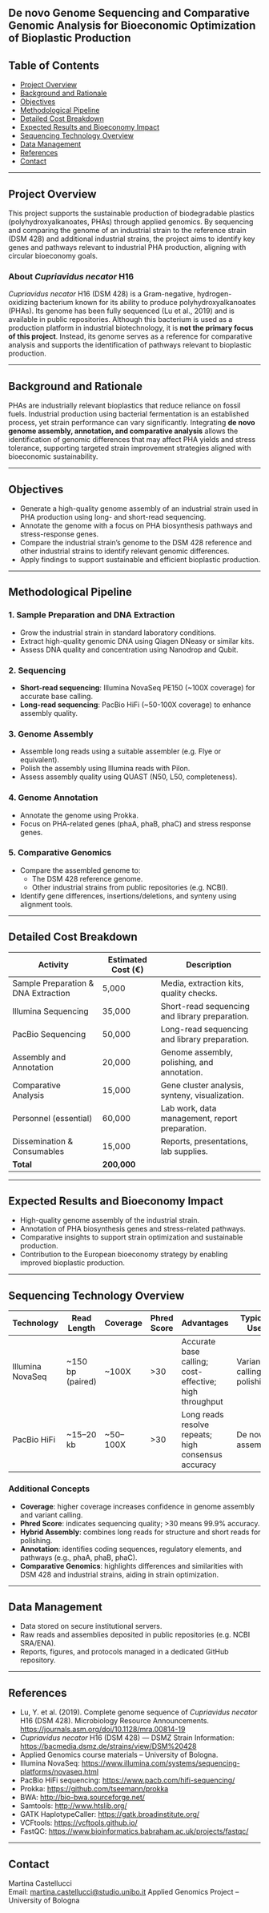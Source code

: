 ## De novo Genome Sequencing and Comparative Genomic Analysis for Bioeconomic Optimization of Bioplastic Production


## Table of Contents

- [Project Overview](#project-overview)
- [Background and Rationale](#background-and-rationale)
- [Objectives](#objectives)
- [Methodological Pipeline](#methodological-pipeline)
- [Detailed Cost Breakdown](#detailed-cost-breakdown)
- [Expected Results and Bioeconomy Impact](#expected-results-and-bioeconomy-impact)
- [Sequencing Technology Overview](#sequencing-technology-overview)
- [Data Management](#data-management)
- [References](#references)
- [Contact](#contact)

---

## Project Overview
This project supports the sustainable production of biodegradable plastics (polyhydroxyalkanoates, PHAs) through applied genomics. By sequencing and comparing the genome of an industrial strain to the reference strain (DSM 428) and additional industrial strains, the project aims to identify key genes and pathways relevant to industrial PHA production, aligning with circular bioeconomy goals.

### About *Cupriavidus necator* H16

*Cupriavidus necator* H16 (DSM 428) is a Gram-negative, hydrogen-oxidizing bacterium known for its ability to produce polyhydroxyalkanoates (PHAs). Its genome has been fully sequenced (Lu et al., 2019) and is available in public repositories. Although this bacterium is used as a production platform in industrial biotechnology, it is **not the primary focus of this project**. Instead, its genome serves as a reference for comparative analysis and supports the identification of pathways relevant to bioplastic production.

---

## Background and Rationale
PHAs are industrially relevant bioplastics that reduce reliance on fossil fuels. Industrial production using bacterial fermentation is an established process, yet strain performance can vary significantly. Integrating **de novo genome assembly, annotation, and comparative analysis** allows the identification of genomic differences that may affect PHA yields and stress tolerance, supporting targeted strain improvement strategies aligned with bioeconomic sustainability.

---

## Objectives
- Generate a high-quality genome assembly of an industrial strain used in PHA production using long- and short-read sequencing.
- Annotate the genome with a focus on PHA biosynthesis pathways and stress-response genes.
- Compare the industrial strain’s genome to the DSM 428 reference and other industrial strains to identify relevant genomic differences.
- Apply findings to support sustainable and efficient bioplastic production.

---

## Methodological Pipeline

### 1. Sample Preparation and DNA Extraction
- Grow the industrial strain in standard laboratory conditions.
- Extract high-quality genomic DNA using Qiagen DNeasy or similar kits.
- Assess DNA quality and concentration using Nanodrop and Qubit.

### 2. Sequencing
- **Short-read sequencing**: Illumina NovaSeq PE150 (~100X coverage) for accurate base calling.
- **Long-read sequencing**: PacBio HiFi (~50-100X coverage) to enhance assembly quality.

### 3. Genome Assembly
- Assemble long reads using a suitable assembler (e.g. Flye or equivalent).
- Polish the assembly using Illumina reads with Pilon.
- Assess assembly quality using QUAST (N50, L50, completeness).

### 4. Genome Annotation
- Annotate the genome using Prokka.
- Focus on PHA-related genes (phaA, phaB, phaC) and stress response genes.

### 5. Comparative Genomics
- Compare the assembled genome to:
  - The DSM 428 reference genome.
  - Other industrial strains from public repositories (e.g. NCBI).
- Identify gene differences, insertions/deletions, and synteny using alignment tools.

---

## Detailed Cost Breakdown

| Activity | Estimated Cost (€) | Description |
|-------------------------------|--------------------|-------------|
| Sample Preparation & DNA Extraction | 5,000 | Media, extraction kits, quality checks. |
| Illumina Sequencing | 35,000 | Short-read sequencing and library preparation. |
| PacBio Sequencing | 50,000 | Long-read sequencing and library preparation. |
| Assembly and Annotation | 20,000 | Genome assembly, polishing, and annotation. |
| Comparative Analysis | 15,000 | Gene cluster analysis, synteny, visualization. |
| Personnel (essential) | 60,000 | Lab work, data management, report preparation. |
| Dissemination & Consumables | 15,000 | Reports, presentations, lab supplies. |
| **Total** | **200,000** |  |

---

## Expected Results and Bioeconomy Impact
- High-quality genome assembly of the industrial strain.
- Annotation of PHA biosynthesis genes and stress-related pathways.
- Comparative insights to support strain optimization and sustainable production.
- Contribution to the European bioeconomy strategy by enabling improved bioplastic production.

---

## Sequencing Technology Overview

| Technology       | Read Length      | Coverage      | Phred Score | Advantages                                              | Typical Use            |
|------------------|------------------|---------------|-------------|---------------------------------------------------------|------------------------|
| Illumina NovaSeq | ~150 bp (paired) | ~100X         | >30         | Accurate base calling; cost-effective; high throughput  | Variant calling; polishing |
| PacBio HiFi      | ~15–20 kb        | ~50–100X      | >30         | Long reads resolve repeats; high consensus accuracy     | De novo assembly       |

### Additional Concepts
- **Coverage**: higher coverage increases confidence in genome assembly and variant calling.  
- **Phred Score**: indicates sequencing quality; >30 means 99.9% accuracy.  
- **Hybrid Assembly**: combines long reads for structure and short reads for polishing.  
- **Annotation**: identifies coding sequences, regulatory elements, and pathways (e.g., phaA, phaB, phaC).  
- **Comparative Genomics**: highlights differences and similarities with DSM 428 and industrial strains, aiding in strain optimization.


---

## Data Management
- Data stored on secure institutional servers.
- Raw reads and assemblies deposited in public repositories (e.g. NCBI SRA/ENA).
- Reports, figures, and protocols managed in a dedicated GitHub repository.

---

## References

- Lu, Y. et al. (2019). Complete genome sequence of *Cupriavidus necator* H16 (DSM 428). Microbiology Resource Announcements.  
  https://journals.asm.org/doi/10.1128/mra.00814-19
- *Cupriavidus necator* H16 (DSM 428) — DSMZ Strain Information:  
  https://bacmedia.dsmz.de/strains/view/DSM%20428
- Applied Genomics course materials – University of Bologna.
- Illumina NovaSeq: https://www.illumina.com/systems/sequencing-platforms/novaseq.html
- PacBio HiFi sequencing: https://www.pacb.com/hifi-sequencing/
- Prokka: https://github.com/tseemann/prokka
- BWA: http://bio-bwa.sourceforge.net/
- Samtools: http://www.htslib.org/
- GATK HaplotypeCaller: https://gatk.broadinstitute.org/
- VCFtools: https://vcftools.github.io/
- FastQC: https://www.bioinformatics.babraham.ac.uk/projects/fastqc/

---

## Contact
Martina Castellucci  
Email: martina.castellucci@studio.unibo.it
Applied Genomics Project – University of Bologna  
